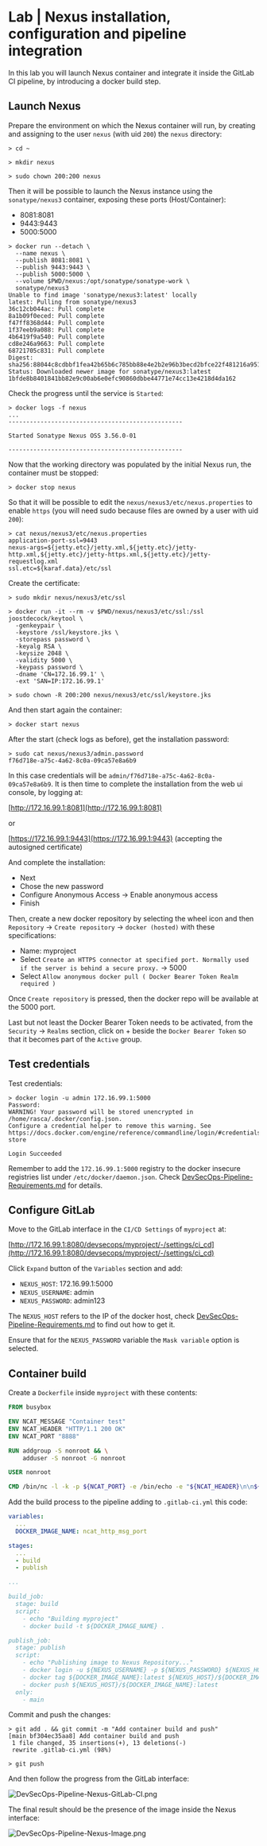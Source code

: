 # Lab | Nexus installation, configuration and pipeline integration

In this lab you will launch Nexus container and integrate it inside the GitLab
CI pipeline, by introducing a docker build step.

## Launch Nexus

Prepare the environment on which the Nexus container will run, by creating
and assigning to the user `nexus` (with uid `200`) the `nexus` directory:

```console
> cd ~

> mkdir nexus

> sudo chown 200:200 nexus
```

Then it will be possible to launch the Nexus instance using the
`sonatype/nexus3` container, exposing these ports (Host/Container):

- 8081:8081
- 9443:9443
- 5000:5000

```console
> docker run --detach \
  --name nexus \
  --publish 8081:8081 \
  --publish 9443:9443 \
  --publish 5000:5000 \
  --volume $PWD/nexus:/opt/sonatype/sonatype-work \
  sonatype/nexus3
Unable to find image 'sonatype/nexus3:latest' locally
latest: Pulling from sonatype/nexus3
36c12cb044ac: Pull complete
8a1b09f0eced: Pull complete
f47ff8368d44: Pull complete
1f37eeb9a088: Pull complete
4b6419f9a540: Pull complete
cd8e246a9663: Pull complete
68721705c831: Pull complete
Digest: sha256:88044c8cdbbf1fea42b65b6c785bb88e4e2b2e96b3becd2bfce22f481216a951
Status: Downloaded newer image for sonatype/nexus3:latest
1bfde8b8401841bb82e9c00ab6e0efc90860dbbe44771e74cc13e4218d4da162
```

Check the progress until the service is `Started`:

```console
> docker logs -f nexus
...
-------------------------------------------------

Started Sonatype Nexus OSS 3.56.0-01

-------------------------------------------------
```

Now that the working directory was populated by the initial Nexus run, the
container must be stopped:

```console
> docker stop nexus
```

So that it will be possible to edit the `nexus/nexus3/etc/nexus.properties`
to enable `https` (you will need sudo because files are owned by a user with
uid `200`):

```console
> cat nexus/nexus3/etc/nexus.properties
application-port-ssl=9443
nexus-args=${jetty.etc}/jetty.xml,${jetty.etc}/jetty-http.xml,${jetty.etc}/jetty-https.xml,${jetty.etc}/jetty-requestlog.xml
ssl.etc=${karaf.data}/etc/ssl
```

Create the certificate:

```console
> sudo mkdir nexus/nexus3/etc/ssl

> docker run -it --rm -v $PWD/nexus/nexus3/etc/ssl:/ssl joostdecock/keytool \
  -genkeypair \
  -keystore /ssl/keystore.jks \
  -storepass password \
  -keyalg RSA \
  -keysize 2048 \
  -validity 5000 \
  -keypass password \
  -dname 'CN=172.16.99.1' \
  -ext 'SAN=IP:172.16.99.1'

> sudo chown -R 200:200 nexus/nexus3/etc/ssl/keystore.jks
```

And then start again the container:

```console
> docker start nexus
```

After the start (check logs as before), get the installation password:

```console
> sudo cat nexus/nexus3/admin.password
f76d718e-a75c-4a62-8c0a-09ca57e8a6b9
```

In this case credentials will be `admin/f76d718e-a75c-4a62-8c0a-09ca57e8a6b9`.
It is then time to complete the installation from the web ui console, by
logging at:

[http://172.16.99.1:8081](http://172.16.99.1:8081)

or

[https://172.16.99.1:9443](https://172.16.99.1:9443) (accepting the autosigned
certificate)

And complete the installation:

- Next
- Chose the new password
- Configure Anonymous Access -> Enable anonymous access
- Finish

Then, create a new docker repository by selecting the wheel icon and then
`Repository` -> `Create repository` -> `docker (hosted)` with these
specifications:

- Name: myproject
- Select `Create an HTTPS connector at specified port. Normally used if the server is behind a secure proxy.` -> 5000
- Select `Allow anonymous docker pull ( Docker Bearer Token Realm required )`

Once `Create repository` is pressed, then the docker repo will be available
at the 5000 port.

Last but not least the Docker Bearer Token needs to be activated, from the
`Security` -> `Realms` section, click on + beside the `Docker Bearer Token`
so that it becomes part of the `Active` group.

## Test credentials

Test credentials:

```console
> docker login -u admin 172.16.99.1:5000
Password:
WARNING! Your password will be stored unencrypted in /home/rasca/.docker/config.json.
Configure a credential helper to remove this warning. See
https://docs.docker.com/engine/reference/commandline/login/#credentials-store

Login Succeeded
```

Remember to add the `172.16.99.1:5000` registry to the docker insecure
registries list under `/etc/docker/daemon.json`.
Check [DevSecOps-Pipeline-Requirements.md](DevSecOps-Pipeline-Requirements.md)
for details.

## Configure GitLab

Move to the GitLab interface in the `CI/CD Settings` of `myproject` at:

[http://172.16.99.1:8080/devsecops/myproject/-/settings/ci_cd](http://172.16.99.1:8080/devsecops/myproject/-/settings/ci_cd)

Click `Expand` button of the `Variables` section and add:

- `NEXUS_HOST`: 172.16.99.1:5000
- `NEXUS_USERNAME`: admin
- `NEXUS_PASSWORD`: admin123

The `NEXUS_HOST` refers to the IP of the docker host, check
[DevSecOps-Pipeline-Requirements.md](DevSecOps-Pipeline-Requirements.md) to find out how to get it.

Ensure that for the `NEXUS_PASSWORD` variable the `Mask variable` option is
selected.

## Container build

Create a `Dockerfile` inside `myproject` with these contents:

```dockerfile
FROM busybox

ENV NCAT_MESSAGE "Container test"
ENV NCAT_HEADER "HTTP/1.1 200 OK"
ENV NCAT_PORT "8888"

RUN addgroup -S nonroot && \
    adduser -S nonroot -G nonroot

USER nonroot

CMD /bin/nc -l -k -p ${NCAT_PORT} -e /bin/echo -e "${NCAT_HEADER}\n\n${NCAT_MESSAGE}"
```

Add the build process to the pipeline adding to `.gitlab-ci.yml` this code:

```yaml
variables:
  ...
  DOCKER_IMAGE_NAME: ncat_http_msg_port

stages:
  ...
  - build
  - publish

...

build_job:
  stage: build
  script:
    - echo "Building myproject"
    - docker build -t ${DOCKER_IMAGE_NAME} .

publish_job:
  stage: publish
  script:
    - echo "Publishing image to Nexus Repository..."
    - docker login -u ${NEXUS_USERNAME} -p ${NEXUS_PASSWORD} ${NEXUS_HOST}
    - docker tag ${DOCKER_IMAGE_NAME}:latest ${NEXUS_HOST}/${DOCKER_IMAGE_NAME}:latest
    - docker push ${NEXUS_HOST}/${DOCKER_IMAGE_NAME}:latest
  only:
    - main
```

Commit and push the changes:

```console
> git add . && git commit -m "Add container build and push"
[main bf304ec35aa8] Add container build and push
 1 file changed, 35 insertions(+), 13 deletions(-)
 rewrite .gitlab-ci.yml (98%)

> git push
```

And then follow the progress from the GitLab interface:

![DevSecOps-Pipeline-Nexus-GitLab-CI.png](images/DevSecOps-Pipeline-Nexus-GitLab-CI.png)

The final result should be the presence of the image inside the Nexus
interface:

![DevSecOps-Pipeline-Nexus-Image.png](images/DevSecOps-Pipeline-Nexus-Image.png)

